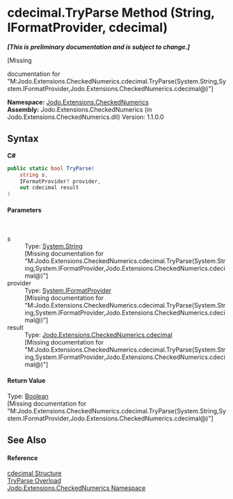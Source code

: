 # cdecimal.TryParse Method (String, IFormatProvider, cdecimal)
 _**\[This is preliminary documentation and is subject to change.\]**_

\[Missing <summary> documentation for "M:Jodo.Extensions.CheckedNumerics.cdecimal.TryParse(System.String,System.IFormatProvider,Jodo.Extensions.CheckedNumerics.cdecimal@)"\]

**Namespace:**&nbsp;<a href="N_Jodo_Extensions_CheckedNumerics">Jodo.Extensions.CheckedNumerics</a><br />**Assembly:**&nbsp;Jodo.Extensions.CheckedNumerics (in Jodo.Extensions.CheckedNumerics.dll) Version: 1.1.0.0

## Syntax

**C#**<br />
``` C#
public static bool TryParse(
	string s,
	IFormatProvider? provider,
	out cdecimal result
)
```


#### Parameters
&nbsp;<dl><dt>s</dt><dd>Type: <a href="https://docs.microsoft.com/dotnet/api/system.string" target="_blank" rel="noopener noreferrer">System.String</a><br />\[Missing <param name="s"/> documentation for "M:Jodo.Extensions.CheckedNumerics.cdecimal.TryParse(System.String,System.IFormatProvider,Jodo.Extensions.CheckedNumerics.cdecimal@)"\]</dd><dt>provider</dt><dd>Type: <a href="https://docs.microsoft.com/dotnet/api/system.iformatprovider" target="_blank" rel="noopener noreferrer">System.IFormatProvider</a><br />\[Missing <param name="provider"/> documentation for "M:Jodo.Extensions.CheckedNumerics.cdecimal.TryParse(System.String,System.IFormatProvider,Jodo.Extensions.CheckedNumerics.cdecimal@)"\]</dd><dt>result</dt><dd>Type: <a href="T_Jodo_Extensions_CheckedNumerics_cdecimal">Jodo.Extensions.CheckedNumerics.cdecimal</a><br />\[Missing <param name="result"/> documentation for "M:Jodo.Extensions.CheckedNumerics.cdecimal.TryParse(System.String,System.IFormatProvider,Jodo.Extensions.CheckedNumerics.cdecimal@)"\]</dd></dl>

#### Return Value
Type: <a href="https://docs.microsoft.com/dotnet/api/system.boolean" target="_blank" rel="noopener noreferrer">Boolean</a><br />\[Missing <returns> documentation for "M:Jodo.Extensions.CheckedNumerics.cdecimal.TryParse(System.String,System.IFormatProvider,Jodo.Extensions.CheckedNumerics.cdecimal@)"\]

## See Also


#### Reference
<a href="T_Jodo_Extensions_CheckedNumerics_cdecimal">cdecimal Structure</a><br /><a href="Overload_Jodo_Extensions_CheckedNumerics_cdecimal_TryParse">TryParse Overload</a><br /><a href="N_Jodo_Extensions_CheckedNumerics">Jodo.Extensions.CheckedNumerics Namespace</a><br />